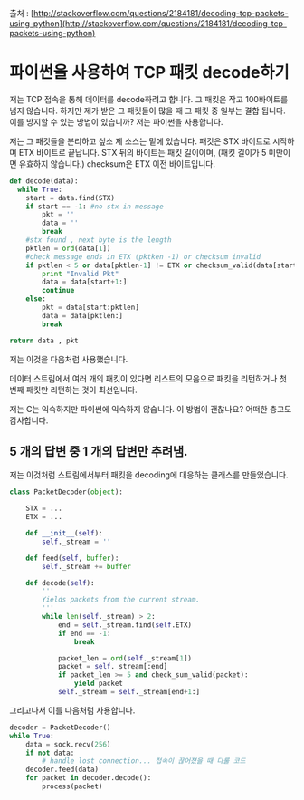 출처 : [http://stackoverflow.com/questions/2184181/decoding-tcp-packets-using-python](http://stackoverflow.com/questions/2184181/decoding-tcp-packets-using-python)

# 파이썬을 사용하여 TCP 패킷 decode하기

저는 TCP 접속을 통해 데이터를 decode하려고 합니다. 그 패킷은 작고 100바이트를 넘지 않습니다. 하지만 제가 받은 그 패킷들이 많을 때 그 패킷 중 일부는 결합 됩니다. 이를 방지할 수 있는 방법이 있습니까? 저는 파이썬을 사용합니다.

저는 그 패킷들을 분리하고 싶소 제 소스는 밑에 있습니다. 패킷은 STX 바이트로 시작하며 ETX 바이트로 끝납니다.  STX 뒤의 바이트는 패킷 길이이며, (패킷 길이가 5 미만이면 유효하지 않습니다.) checksum은 ETX 이전 바이트입니다.

```python
def decode(data):
  while True:
    start = data.find(STX)
    if start == -1: #no stx in message
        pkt = ''
        data = ''
        break
    #stx found , next byte is the length
    pktlen = ord(data[1])
    #check message ends in ETX (pktken -1) or checksum invalid
    if pktlen < 5 or data[pktlen-1] != ETX or checksum_valid(data[start:pktlen]) == False:
        print "Invalid Pkt"
        data = data[start+1:]
        continue
    else:
        pkt = data[start:pktlen]
        data = data[pktlen:]
        break

return data , pkt
```

저는 이것을 다음처럼 사용했습니다.

데이터 스트림에서 여러 개의 패킷이 있다면 리스트의 모음으로 패킷을 리턴하거나 첫 번째 패킷만 리턴하는 것이 최선입니다.

저는 C는 익숙하지만 파이썬에 익숙하지 않습니다. 이 방법이 괜찮나요? 어떠한 충고도 감사합니다.

## 5 개의 답변 중 1 개의 답변만 추려냄.

저는 이것처럼 스트림에서부터 패킷을 decoding에 대응하는 클래스를 만들었습니다.

```python
class PacketDecoder(object):

    STX = ...
    ETX = ...

    def __init__(self):
        self._stream = ''

    def feed(self, buffer):
        self._stream += buffer

    def decode(self):
        '''
        Yields packets from the current stream.
        '''
        while len(self._stream) > 2:
            end = self._stream.find(self.ETX)
            if end == -1:
                break

            packet_len = ord(self._stream[1])
            packet = self._stream[:end]
            if packet_len >= 5 and check_sum_valid(packet):
                yield packet
            self._stream = self._stream[end+1:]
```

그리고나서 이를 다음처럼 사용합니다.

```python
decoder = PacketDecoder()
while True:
    data = sock.recv(256) 
    if not data:
        # handle lost connection... 접속이 끊어졌을 때 다룰 코드
    decoder.feed(data)
    for packet in decoder.decode():
        process(packet)
```
